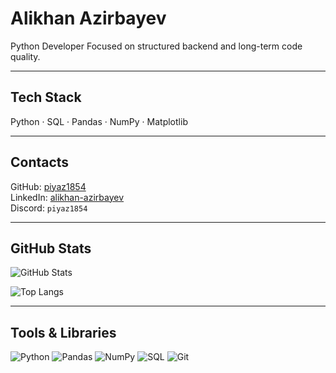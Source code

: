# Alikhan Azirbayev

Python Developer
Focused on structured backend and long-term code quality.

---

## Tech Stack
Python · SQL · Pandas · NumPy · Matplotlib

---

## Contacts
GitHub: [piyaz1854](https://github.com/piyaz1854)  
LinkedIn: [alikhan-azirbayev](https://www.linkedin.com/in/alikhan-azirbayev-a36412261/)  
Discord: `piyaz1854`

---

## GitHub Stats

![GitHub Stats](https://github-readme-stats.vercel.app/api?username=piyaz1854&show_icons=true&hide_title=true&theme=default)

![Top Langs](https://github-readme-stats.vercel.app/api/top-langs/?username=piyaz1854&layout=compact&hide_title=true&theme=default)

---

## Tools & Libraries

![Python](https://img.shields.io/badge/Python-3776AB?style=flat&logo=python&logoColor=white)
![Pandas](https://img.shields.io/badge/Pandas-150458?style=flat&logo=pandas&logoColor=white)
![NumPy](https://img.shields.io/badge/NumPy-013243?style=flat&logo=numpy&logoColor=white)
![SQL](https://img.shields.io/badge/SQL-336791?style=flat&logo=postgresql&logoColor=white)
![Git](https://img.shields.io/badge/Git-F05032?style=flat&logo=git&logoColor=white)
